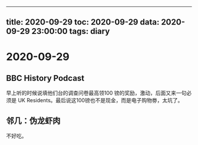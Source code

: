 
---
title: 2020-09-29
toc: 2020-09-29
data: 2020-09-29 23:00:00
tags: diary
---


# 2020-09-29

## BBC History Podcast

早上听的时候说填他们台的调查问卷最高领100 镑的奖励，激动，后面又来一句必须是 UK Residents。最后说这100镑也不是现金，而是电子购物劵，太坑了。

## 邻几：伪龙虾肉

不好吃。

## 



